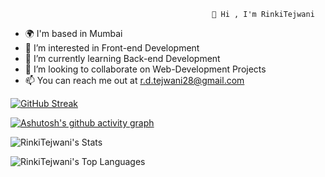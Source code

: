                                                  👋 Hi , I'm RinkiTejwani
- 🌍 I'm based in Mumbai
- 👀 I’m interested in Front-end Development 
- 🌱 I’m currently learning Back-end Development 
- 💞️ I’m looking to collaborate on Web-Development Projects
- 📫 You can reach me out at r.d.tejwani28@gmail.com

[![GitHub Streak](https://streak-stats.demolab.com?user=RinkiTejwani&theme=radical&hide_border=true&border_radius=5&fire=DDD719&currStreakNum=DDDDDD&sideNums=DDDDD9)](https://git.io/streak-stats)


[![Ashutosh's github activity graph](https://activity-graph.herokuapp.com/graph?username=RinkiTejwani&bg_color=000000&color=e3f033&line=b8288b&point=ffffff&area=true&hide_border=true)](https://github.com/ashutosh00710/github-readme-activity-graph)




![RinkiTejwani's Stats](https://github-readme-stats.vercel.app/api?username=RinkiTejwani&theme=radical&show_icons=true&hide_border=false&count_private=true)

![RinkiTejwani's Top Languages](https://github-readme-stats.vercel.app/api/top-langs/?username=RinkiTejwani&theme=radical&show_icons=true&hide_border=false&layout=compact)




<!---
RinkiTejwani/RinkiTejwani is a ✨ special ✨ repository because its `README.md` (this file) appears on your GitHub profile.
You can click the Preview link to take a look at your changes.
--->

